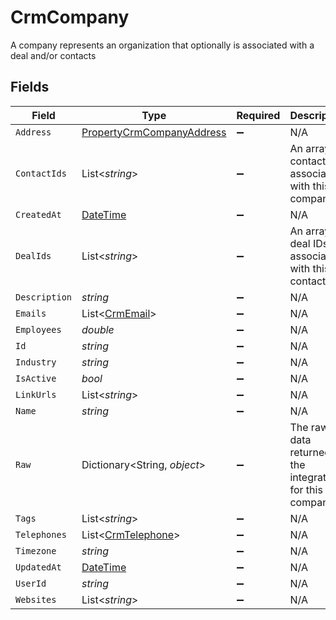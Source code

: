 # CrmCompany

A company represents an organization that optionally is associated with a deal and/or contacts


## Fields

| Field                                                                                 | Type                                                                                  | Required                                                                              | Description                                                                           |
| ------------------------------------------------------------------------------------- | ------------------------------------------------------------------------------------- | ------------------------------------------------------------------------------------- | ------------------------------------------------------------------------------------- |
| `Address`                                                                             | [PropertyCrmCompanyAddress](../../Models/Components/PropertyCrmCompanyAddress.md)     | :heavy_minus_sign:                                                                    | N/A                                                                                   |
| `ContactIds`                                                                          | List<*string*>                                                                        | :heavy_minus_sign:                                                                    | An array of contact IDs associated with this company                                  |
| `CreatedAt`                                                                           | [DateTime](https://learn.microsoft.com/en-us/dotnet/api/system.datetime?view=net-5.0) | :heavy_minus_sign:                                                                    | N/A                                                                                   |
| `DealIds`                                                                             | List<*string*>                                                                        | :heavy_minus_sign:                                                                    | An array of deal IDs associated with this contact                                     |
| `Description`                                                                         | *string*                                                                              | :heavy_minus_sign:                                                                    | N/A                                                                                   |
| `Emails`                                                                              | List<[CrmEmail](../../Models/Components/CrmEmail.md)>                                 | :heavy_minus_sign:                                                                    | N/A                                                                                   |
| `Employees`                                                                           | *double*                                                                              | :heavy_minus_sign:                                                                    | N/A                                                                                   |
| `Id`                                                                                  | *string*                                                                              | :heavy_minus_sign:                                                                    | N/A                                                                                   |
| `Industry`                                                                            | *string*                                                                              | :heavy_minus_sign:                                                                    | N/A                                                                                   |
| `IsActive`                                                                            | *bool*                                                                                | :heavy_minus_sign:                                                                    | N/A                                                                                   |
| `LinkUrls`                                                                            | List<*string*>                                                                        | :heavy_minus_sign:                                                                    | N/A                                                                                   |
| `Name`                                                                                | *string*                                                                              | :heavy_minus_sign:                                                                    | N/A                                                                                   |
| `Raw`                                                                                 | Dictionary<String, *object*>                                                          | :heavy_minus_sign:                                                                    | The raw data returned by the integration for this company                             |
| `Tags`                                                                                | List<*string*>                                                                        | :heavy_minus_sign:                                                                    | N/A                                                                                   |
| `Telephones`                                                                          | List<[CrmTelephone](../../Models/Components/CrmTelephone.md)>                         | :heavy_minus_sign:                                                                    | N/A                                                                                   |
| `Timezone`                                                                            | *string*                                                                              | :heavy_minus_sign:                                                                    | N/A                                                                                   |
| `UpdatedAt`                                                                           | [DateTime](https://learn.microsoft.com/en-us/dotnet/api/system.datetime?view=net-5.0) | :heavy_minus_sign:                                                                    | N/A                                                                                   |
| `UserId`                                                                              | *string*                                                                              | :heavy_minus_sign:                                                                    | N/A                                                                                   |
| `Websites`                                                                            | List<*string*>                                                                        | :heavy_minus_sign:                                                                    | N/A                                                                                   |